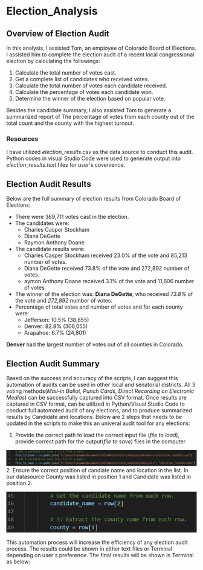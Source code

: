 # Election_Analysis
## Overview of Election Audit
In this analysis, I assisted Tom, an employee of Colorado Board of Elections.
I assisted him to complete the election audit of a recent local congressional election by calculating the followings:
1. Calculate the total number of votes cast. 
2. Get a complete list of candidates who received votes. 
3. Calculate the total number of votes each candidate received. 
4. Calculate the percentage of votes each candidate won. 
5. Determine the winner of the election based on popular vote. 

Besides the candidate summary, I also assisted Tom to generate a summarized report of The percentage of votes from each county out of the total count and the county with the highest turnout.
### Resources
I have utilized *election_results.csv* as the data source to conduct this audit. Python codes in visual Studio Code were used to generate output into *election_results.text* files for user's covenience.

## Election Audit Results
Below are the full summary of election results from Colorado Board of Elections: 
- There were 369,711 votes cast in the election.
- The candidates were: 
    - Charles Casper Stockham
    - Diana DeGette
    - Raymon Anthony Doane
- The candidate results were: 
    - Charles Casper Stockham received 23.0% of the vote and 85,213 number of votes.
    - Diana DeGette received 73.8% of the vote and 272,892 number of votes.
    - aymon Anthony Doane received 3.1% of the vote and 11,606 number of votes. 
- The winner of the election was: **Diana DeGette**, who received *73.8%* of the vote and *272,892* number of votes. 
- Percentage of total votes and number of votes and  for each county were:
    - Jefferson: 10.5%  (38,855)
    - Denver:    82.8% (306,055)
    - Arapahoe:   6.7%   (24,801)
 
 **Denver** had the largest number of votes out of all counties in Colorado.

## Election Audit Summary
Based on the success and accuracy of the scripts, I can suggest this automation of audits can be used in other local and senatorial districts. All 3 voting methods(*Mail-in Ballot, Punch Cards, Direct Recording on Electronic Medias*) can be successfully captured into CSV format. Once results are captured in CSV format, can be utilized in Python/Visual Studio Code to conduct full automated audit of any elections, and to produce summarized results by Candidate and locations. Below are 2 steps that needs to be updated in the scripts to make this an univeral audit tool for any elections:

1. Provide the correct path to load the correct input file (*file to load*), provide correct path for the output(*file to save*) files in the computer

![input_output_location](https://github.com/shamayun/Election_Analysis/blob/main/Resources/Data_Source%20Input_Output%20locations.png)
2. Ensure the correct position of candiate name and location in the list. In our datasource County was listed in position 1 and Candidate was listed in position 2.

![Candidate_county_position](https://github.com/shamayun/Election_Analysis/blob/main/Resources/Candidate%20and%20County%20in%20Dictionary.png)

This automation process will increase the efficiency of any election audit process. The results could be shown in either text files or Terminal depending on user's preference. The final results will be shown in Terminal as below:


